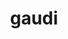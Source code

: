 ---
title: "gaudi"
layout: cache
categories: [package, develop-2025-03-09]
meta: {"compilers": ["gcc@=11.4.0"], "num_specs": 1, "num_specs_by_stack": {"hep": 1, "root": 1}, "oss": ["ubuntu22.04"], "platforms": ["linux"], "stacks": ["hep", "root"], "targets": ["x86_64_v3"], "versions": ["39.2"]}
spec_details: [{"compiler": "gcc@=11.4.0", "hash": "vi3d3fg6y337k34tbxtdc52sppbxxvs6", "os": "ubuntu22.04", "platform": "linux", "size": "-", "stacks": ["hep", "root"], "target": "x86_64_v3", "variants": ["+aida", "build_system=cmake", "build_type=Release", "~cppunit", "~cuda", "~docs", "+examples", "generator=make", "~gperftools", "+heppdt", "~ipo", "~jemalloc", "~unwind", "~vtune", "+xercesc"], "versions": ["39.2"]}]
---